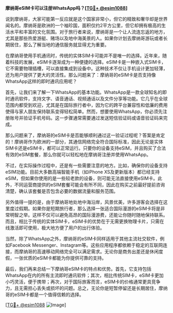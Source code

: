 **摩纳哥eSIM卡可以注册WhatsApp吗？[[TG💪+ @esim1088](https://t.me/s/esim1088)]**

说到摩纳哥，大家可能第一反应就是这个国家非常小，但它的精致和奢华却是世界闻名的。摩纳哥是欧洲的一个袖珍国，面积仅约2平方公里，但它却拥有极高的生活水平和丰富的文化氛围。对于旅行者来说，摩纳哥是一个让人流连忘返的地方，尤其是那些热爱游艇、赌场以及地中海美景的人。如果你计划去摩纳哥游玩或者长期居住，那么了解当地的通信服务就显得尤为重要。

在摩纳哥使用手机通讯时，传统的实体SIM卡可能并不是唯一的选择。近年来，随着科技的发展，eSIM卡逐渐成为一种便捷的选择。eSIM卡是一种嵌入式SIM卡，它不需要物理插槽，可以直接集成到设备中。这种技术不仅让手机设计更加轻薄，还为用户提供了更大的灵活性。那么问题来了：摩纳哥的eSIM卡是否支持像WhatsApp这样的即时通讯应用呢？

首先，让我们来了解一下WhatsApp的基本功能。WhatsApp是一款全球知名的即时通讯软件，支持文字、语音通话、视频通话以及文件分享等功能。它几乎在全球范围内都受到欢迎，尤其是在国际旅行者中，因为它的跨平台兼容性和低廉的费用使得与家人朋友保持联系变得轻松简单。然而，想要使用WhatsApp，你必须先注册账号并验证手机号码。这一步骤通常需要通过发送短信验证码或语音验证码来完成。

那么问题来了，摩纳哥的eSIM卡是否能够顺利通过这一验证过程呢？答案是肯定的！摩纳哥作为欧洲的一部分，其通信网络完全符合国际标准，因此无论是实体SIM卡还是eSIM卡，都可以正常运行。只要你的设备支持eSIM，并且购买了合法有效的eSIM套餐，那么你就可以轻松地在摩纳哥注册并使用WhatsApp。

不过，在实际操作过程中，还是有一些需要注意的地方。比如，确保你的设备支持eSIM功能。目前大多数高端智能手机（如iPhone XS及更新版本）都已经支持eSIM，但如果你使用的是一些较老款的设备，则可能无法直接使用eSIM卡。此外，不同运营商提供的eSIM套餐可能会有所不同，因此在购买之前最好提前咨询清楚，确认该套餐是否包含必要的数据流量和服务范围。

另外值得一提的是，由于摩纳哥地处地中海沿岸，风景优美，许多游客会选择在这里度过假期。如果你是短期旅行者，那么选择一张适合国际漫游的eSIM卡将是非常明智之举。这样不仅可以避免高昂的国际漫游费，还能让你随时随地保持联系。而且，相比于传统的实体SIM卡，eSIM卡的优势在于无需更换物理卡片，只需在线激活即可使用，极大地方便了用户的出行体验。

当然，除了WhatsApp之外，摩纳哥的eSIM卡同样适用于其他主流社交软件，例如Facebook Messenger、Instagram等。这些应用程序都依赖于稳定的互联网连接，而摩纳哥的高速移动网络完全可以满足需求。无论你是商务出差还是休闲度假，一张优质的eSIM卡都能为你提供可靠的支持。

最后，我们再来总结一下摩纳哥eSIM卡的特点和优势。首先，它支持包括WhatsApp在内的所有主流即时通讯软件；其次，相比传统SIM卡，eSIM卡更加小巧灵活，便于携带；再次，对于国际旅客而言，eSIM卡的价格通常更具竞争力，且无需担心丢失或损坏的问题。总之，无论你是短暂停留还是长期居住，摩纳哥的eSIM卡都是一个值得信赖的选择。

[[TG💪+ @esim1088](https://t.me/s/esim1088) ![Image](https://i.postimg.cc/4NQfJmqS/Snipaste-2025-05-13-00-14-12.png)]